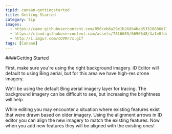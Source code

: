 ```yaml
---
tipid: canaan-gettingstarted
title: Getting Started
category: tip
images:
  - https://camo.githubusercontent.com/056ceb6a29e1b26db4bab53326886d71ff70df30/68747470733a2f2f636c6f75642e67697468756275736572636f6e74656e742e636f6d2f6173736574732f393635373937312f363336303133302f62643363303838652d626334352d313165342d396565342d3431343130376530373739622e676966
  - https://cloud.githubusercontent.com/assets/7816685/6696648/4a1e8fde-ccc1-11e4-92a2-800ee7e41b65.gif
  - http://i.imgur.com/cOVMr7x.gif
tags: [Canaan]
---
```


####Getting Started

First, make sure you're using the right background imagery. iD Editor will default to using Bing aerial, but for this area we have high-res drone imagery.

We'll be using the default Bing aerial imagery layer for tracing. The background imagery can be difficult to see, but increasing the brightness will help

While editing you may encounter a situation where existing features exist that were drawn based on older imagery. 
Using the alignment arrows in ID editor you can align the new imagery to match the existing features. Now when you add
new features they will be aligned with the existing ones!
